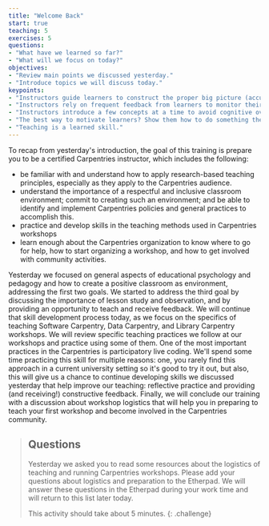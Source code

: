 ```yaml
---
title: "Welcome Back"
start: true
teaching: 5
exercises: 5
questions:
- "What have we learned so far?"
- "What will we focus on today?"
objectives:
- "Review main points we discussed yesterday."
- "Introduce topics we will discuss today."
keypoints:
- "Instructors guide learners to construct the proper big picture (accurate mental model) of the topic rather than focus on details."
- "Instructors rely on frequent feedback from learners to monitor their own presentation of the material."
- "Instructors introduce a few concepts at a time to avoid cognitive overload."
- "The best way to motivate learners? Show them how to do something they can immediately put to use and be enthusiastic about it."
- "Teaching is a learned skill."
---
```


To recap from yesterday's introduction, the goal of this training is prepare
you to be a certified Carpentries instructor, which includes the following:
- be familiar with and understand how to apply research-based teaching principles,
especially as they apply to the Carpentries audience.
- understand the importance of a respectful and inclusive classroom environment; commit to
creating such an environment; and be able to
identify and implement Carpentries policies and general practices to accomplish this.
- practice and develop skills in the teaching methods used in Carpentries workshops
- learn enough about the Carpentries organization to know where to go for help,
how to start organizing a workshop, and how to get involved with community activities.

Yesterday we focused on general aspects of educational psychology and pedagogy and
how to create a positive classroom as environment, addressing the first two goals.
We started to address the third goal by discussing the importance of lesson study
and observation, and by providing an opportunity to teach and
receive feedback. We will continue that skill development process today, as we
focus on the specifics of teaching Software Carpentry, Data Carpentry, and Library Carpentry workshops.
We will review specific
teaching practices we follow at our workshops and practice using some of them. One of the most important practices
in the Carpentries is participatory live coding.  We'll spend some time practicing this skill for multiple reasons:
one, you rarely find this approach in a current university setting so it's good
to try it out, but also, this will give us a chance to continue developing skills
we discussed yesterday that help improve our teaching: reflective practice and
providing (and receiving!) constructive feedback. Finally, we will conclude our training with a discussion about workshop logistics that will help you in preparing to teach your first workshop and become involved in the Carpentries community.

> ## Questions
>
> Yesterday we asked you to read some resources about the logistics of teaching and running Carpentries workshops. Please
> add your questions about logistics and preparation to the Etherpad. We will answer these questions in the Etherpad during your work time
> and will return to this list later today.
>
> This activity should take about 5 minutes.
{: .challenge}
